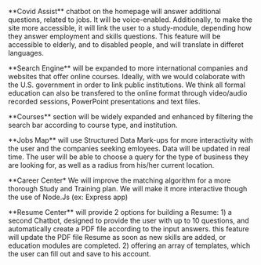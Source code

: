 <p>**Covid Assist** chatbot on the homepage will answer additional questions, related to jobs. It will be voice-enabled.
   Additionally, to make the site more accessible, it will link the user to a study-module, depending how they answer employment and skills questions.
   This feature will be accessible to elderly, and to disabled people, and will translate in differet languages.
   
   <p>**Search Engine** will be expanded to more international companies and websites that offer online courses.
   Ideally, with we would colaborate with the U.S. government in order to link public institutions. We think all formal education can also be transfered to the online format through video/audio recorded sessions, PowerPoint presentations and text files.
   
   <p>**Courses** section will be widely expanded and enhanced by filtering the search bar according to course type, and institution.
   
   <p>**Jobs Map** will use Structured Data Mark-ups for more interactivity with the user and the companies seeking emloyees.
   Data will be updated in real time. The user will be able to choose a query for the type of business they are looking for, as well as a radius from his/her current location.
   <p>**Career Center* We will improve the matching algorithm for a more thorough Study and Training plan. We will make it more interactive though the use of Node.Js (ex: Express app)
   
   <p>**Resume Center** will provide 2 options for building a Resume:
                        1) a second Chatbot, designed to provide the user with up to 10 questions, and automatically create a PDF file according to the input answers. 
                           this feature will update the PDF file Resume as soon as new skills are added, or education modules are completed.
                        2) offering an array of templates, which the user can fill out and save to his account.
   
